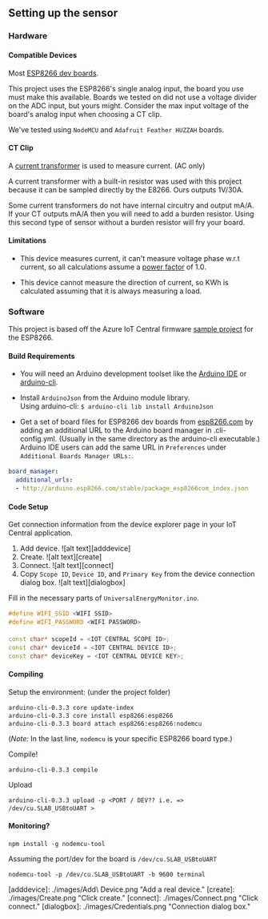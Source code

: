 ## Setting up the sensor

### Hardware

#### Compatible Devices
Most [ESP8266 dev boards](https://arduino-esp8266.readthedocs.io/en/latest/boards.html).

This project uses the ESP8266's single analog input, the board you use must make this available.
Boards we tested on did not use a voltage divider on the ADC input, but yours might.
Consider the max input voltage of the board's analog input when choosing a CT clip.

We've tested using `NodeMCU` and `Adafruit Feather HUZZAH` boards.

#### CT Clip

A [current transformer](https://en.wikipedia.org/wiki/Current_transformer) is used to measure current. (AC only)

A current transformer with a built-in resistor was used with this project because it can be sampled directly by the E8266. Ours outputs 1V/30A.

Some current transformers do not have internal circuitry and output mA/A. If your CT outputs mA/A then you will need to add a burden resistor. 
Using this second type of sensor without a burden resistor will fry your board. 

#### Limitations
* This device measures current, it can't measure voltage phase w.r.t current, so all calculations assume a [power factor](https://en.wikipedia.org/wiki/Power_factor) of 1.0.

* This device cannot measure the direction of current, so KWh is calculated assuming that it is always measuring a load.

### Software
This project is based off the Azure IoT Central firmware [sample project](https://github.com/Azure/iot-central-firmware) for the ESP8266. 

#### Build Requirements

* You will need an Arduino development toolset like the [Arduino IDE](https://www.arduino.cc/en/Main/Software) or [arduino-cli](https://github.com/arduino/arduino-cli).

* Install `ArduinoJson` from the Arduino module library.  
Using arduino-cli: ````$ arduino-cli lib install ArduinoJson````

* Get a set of board files for ESP8266 dev boards from [esp8266.com](https://www.esp8266.com/) by adding an additional URL to the Arduino board manager in .cli-config.yml. (Usually in the same directory as the arduino-cli executable.) Arduino IDE users can add the same URL in `Preferences` under `Additional Boards Manager URLs:`.


```.cli-config.yml
board_manager:
  additional_urls:
  - http://arduino.esp8266.com/stable/package_esp8266com_index.json
```

#### Code Setup
Get connection information from the device explorer page in your IoT Central application. 

1. Add device. ![alt text][adddevice]
2. Create. ![alt text][create]
3. Connect. ![alt text][connect]
4. Copy `Scope ID`, `Device ID`, and `Primary Key` from the device connection dialog box. ![alt text][dialogbox]

Fill in the necessary parts of `UniversalEnergyMonitor.ino`.


```UniversalEnergyMonitor.ino
#define WIFI_SSID <WIFI SSID> 
#define WIFI_PASSWORD <WIFI PASSWORD>

const char* scopeId = <IOT CENTRAL SCOPE ID>;
const char* deviceId = <IOT CENTRAL DEVICE ID>;
const char* deviceKey = <IOT CENTRAL DEVICE KEY>;
```

#### Compiling

Setup the environment: (under the project folder)
```
arduino-cli-0.3.3 core update-index
arduino-cli-0.3.3 core install esp8266:esp8266
arduino-cli-0.3.3 board attach esp8266:esp8266:nodemcu
```
(*Note:* In the last line, `nodemcu` is your specific ESP8266 board type.)


Compile!
```
arduino-cli-0.3.3 compile
```

Upload
```
arduino-cli-0.3.3 upload -p <PORT / DEV?? i.e. => /dev/cu.SLAB_USBtoUART >
```

#### Monitoring?

```
npm install -g nodemcu-tool
```

Assuming the port/dev for the board is `/dev/cu.SLAB_USBtoUART`
```
nodemcu-tool -p /dev/cu.SLAB_USBtoUART -b 9600 terminal
```

[adddevice]: ./images/Add\ Device.png "Add a real device."
[create]: ./images/Create.png "Click create."
[connect]: ./images/Connect.png "Click connect."
[dialogbox]: ./images/Credentials.png "Connection dialog box."
